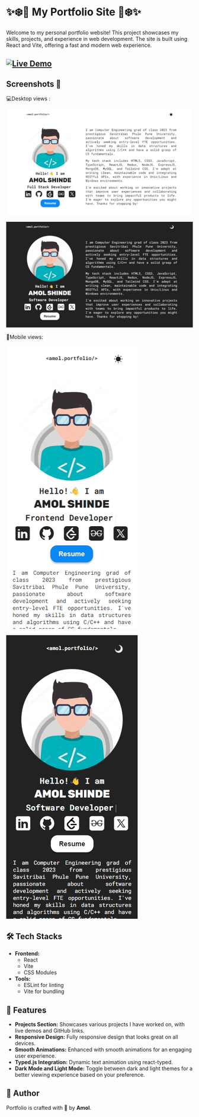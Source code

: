 # ✨❄️💙 My Portfolio Site 💙❄️✨

Welcome to my personal portfolio website! This project showcases my skills, projects, and experience in web development. The site is built using React and Vite, offering a fast and modern web experience.

## [![Live Demo](https://img.shields.io/badge/Live-Demo-brightgreen?style=for-the-badge)]()

## Screenshots 📸

💻Desktop views :

![desktop lightmode](./public/sitedemo_screenshot1.png)

![desktop darkmode](./public/sitedemo_screenshot2.png)

📱Mobile views:

![mobile lightmode](./public/sitedemo_screenshot3.png)

![mobile darkmode](./public/sitedemo_screenshot4.png)

## 🛠️ Tech Stacks

- **Frontend:**
  - React
  - Vite
  - CSS Modules
- **Tools:**
  - ESLint for linting
  - Vite for bundling

## 🚀 Features

- **Projects Section:** Showcases various projects I have worked on, with live demos and GitHub links.
- **Responsive Design:** Fully responsive design that looks great on all devices.
- **Smooth Animations:** Enhanced with smooth animations for an engaging user experience.
- **Typed.js Integration:** Dynamic text animation using react-typed.
- **Dark Mode and Light Mode:** Toggle between dark and light themes for a better viewing experience based on your preference.

## 👤 Author

Portfolio is crafted with 💙 by **Amol**.

